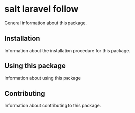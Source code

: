 # salt laravel follow

General information about this package.

## Installation

Information about the installation procedure for this package.

## Using this package

Information about using this package

## Contributing

Information about contributing to this package.